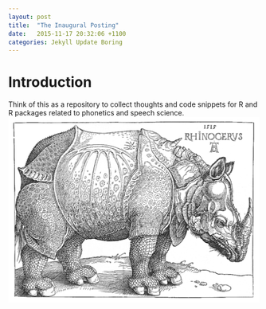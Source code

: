 ```yaml
---
layout: post
title:  "The Inaugural Posting"
date:   2015-11-17 20:32:06 +1100
categories: Jekyll Update Boring
---
```


# Introduction #

Think of this as a repository to collect thoughts and code snippets for R and R packages related to phonetics and speech science.
![A Rhino ](/assets/img/rhino.png)

